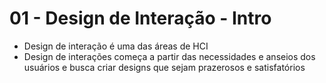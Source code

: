 # 01 - Design de Interação - Intro

* Design de interação é uma das áreas de HCI
* Design de interações começa a partir das necessidades e anseios dos usuários e busca criar designs que sejam prazerosos e satisfatórios